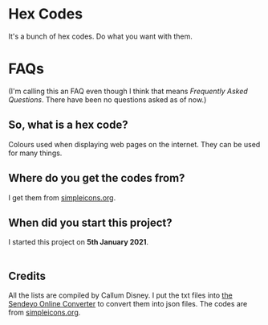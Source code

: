 # Hex Codes
It's a bunch of hex codes. Do what you want with them.

# FAQs
(I'm calling this an FAQ even though I think that means *Frequently Asked Questions*. There have been no questions asked as of now.)

## So, what is a hex code?
Colours used when displaying web pages on the internet. They can be used for many things.

## Where do you get the codes from?
I get them from [simpleicons.org](https://simpleicons.org/).

## When did you start this project?
I started this project on **5th January 2021**.
<br><br>
## Credits
All the lists are compiled by Callum Disney. I put the txt files into [the Sendeyo Online Converter](https://sendeyo.com/onlineconverter/en/image-jpeg/file) to convert them into json files. The codes are from [simpleicons.org](https://simpleicons.org/).
